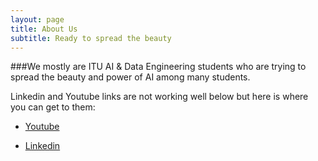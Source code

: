 ```yaml
---
layout: page
title: About Us
subtitle: Ready to spread the beauty
---
```


###We mostly are ITU AI & Data Engineering students who are trying to spread the beauty and power of AI among many students.

Linkedin and Youtube links are not working well below but here is where you can get to them:
- [Youtube](https://www.youtube.com/@ituaistudentclub594)

- [Linkedin](https://www.linkedin.com/company/itu-ai-student-club/)
